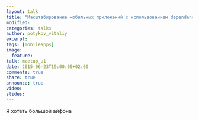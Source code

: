 ```yaml
---
layout: talk
title: "Масштабирование мобильных приложений с использованием dependency injection"
modified:
categories: talks
author: potykov_vitaliy
excerpt:
tags: [mobileapps]
image:
  feature:
talk: meetup_u1
date: 2015-06-23T19:00:00+02:00
comments: true
share: true
announce: true 
video: 
slides: 
---
```



Я хотеть большой айфона